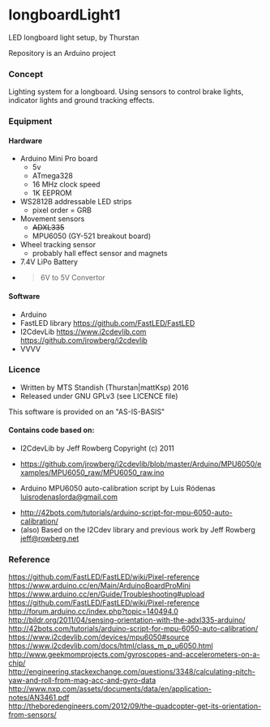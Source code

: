 # longboardLight1
LED longboard light setup, by Thurstan

Repository is an Arduino project

### Concept
Lighting system for a longboard. Using sensors to control brake lights, indicator lights and ground tracking effects.

### Equipment
#### Hardware
- Arduino Mini Pro board
  * 5v
  * ATmega328
  * 16 MHz clock speed
  * 1K EEPROM
- WS2812B addressable LED strips
  * pixel order = GRB
- Movement sensors
  * ~~ADXL335~~
  * MPU6050 (GY-521 breakout board)
- Wheel tracking sensor
  * probably hall effect sensor and magnets
- 7.4V LiPo Battery
- >6V to 5V Convertor
  
#### Software
- Arduino
- FastLED library  https://github.com/FastLED/FastLED
- I2CdevLib  https://www.i2cdevlib.com  https://github.com/jrowberg/i2cdevlib
- VVVV

### Licence
- Written by MTS Standish (Thurstan|mattKsp) 2016
- Released under GNU GPLv3 (see LICENCE file)

This software is provided on an "AS-IS-BASIS"

#### Contains code based on:
- I2CdevLib by Jeff Rowberg Copyright (c) 2011
 * https://github.com/jrowberg/i2cdevlib/blob/master/Arduino/MPU6050/examples/MPU6050_raw/MPU6050_raw.ino
- Arduino MPU6050 auto-calibration script by Luis Ródenas  <luisrodenaslorda@gmail.com>
 * http://42bots.com/tutorials/arduino-script-for-mpu-6050-auto-calibration/ 
 * (also) Based on the I2Cdev library and previous work by Jeff Rowberg <jeff@rowberg.net>

### Reference
https://github.com/FastLED/FastLED/wiki/Pixel-reference <br> 
https://www.arduino.cc/en/Main/ArduinoBoardProMini <br> 
https://www.arduino.cc/en/Guide/Troubleshooting#upload <br> 
https://github.com/FastLED/FastLED/wiki/Pixel-reference <br> 
http://forum.arduino.cc/index.php?topic=140494.0 <br> 
http://bildr.org/2011/04/sensing-orientation-with-the-adxl335-arduino/ <br> 
http://42bots.com/tutorials/arduino-script-for-mpu-6050-auto-calibration/ <br> 
https://www.i2cdevlib.com/devices/mpu6050#source <br> 
https://www.i2cdevlib.com/docs/html/class_m_p_u6050.html <br> 
http://www.geekmomprojects.com/gyroscopes-and-accelerometers-on-a-chip/ <br> 
http://engineering.stackexchange.com/questions/3348/calculating-pitch-yaw-and-roll-from-mag-acc-and-gyro-data <br> 
http://www.nxp.com/assets/documents/data/en/application-notes/AN3461.pdf <br> 
http://theboredengineers.com/2012/09/the-quadcopter-get-its-orientation-from-sensors/ <br> 
